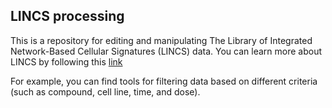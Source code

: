 ## LINCS processing

This is a repository for editing and manipulating The Library of Integrated Network-Based Cellular Signatures (LINCS) data. You
can learn more about LINCS by following this [link](https://lincsproject.org/)

For example, you can find tools for filtering data based on different criteria (such as compound, cell line, time, and dose).